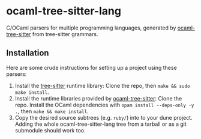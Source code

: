# ocaml-tree-sitter-lang

C/OCaml parsers for multiple programming languages, generated
by [ocaml-tree-sitter](https://github.com/returntocorp/ocaml-tree-sitter)
from tree-sitter grammars.

Installation
--

Here are some crude instructions for setting up a project using these
parsers:

1. Install the [tree-sitter](https://github.com/tree-sitter/tree-sitter)
   runtime library: Clone the repo, then `make && sudo make install`.
2. Install the runtime libraries provided by
   [ocaml-tree-sitter](https://github.com/returntocorp/ocaml-tree-sitter):
   Clone the repo. Install the OCaml dependencies with
   `opam install --deps-only -y .`, then `make && make install`.
3. Copy the desired source subtrees (e.g. `ruby/`) into to your dune
   project. Adding the whole ocaml-tree-sitter-lang tree from a
   tarball or as a git submodule should work too.
